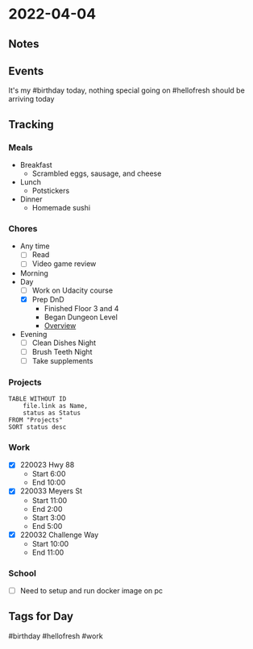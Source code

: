 # 2022-04-04
## Notes

## Events
It's my #birthday today, nothing special going on
#hellofresh should be arriving today

## Tracking
### Meals
- Breakfast
	- Scrambled eggs, sausage, and cheese
- Lunch
	- Potstickers
- Dinner
	- Homemade sushi

### Chores
- Any time
	- [ ] Read
	- [ ] Video game review
- Morning
- Day
	- [ ] Work on Udacity course
	- [x] Prep DnD
		- Finished Floor 3 and 4
		- Began Dungeon Level
		- [Overview](../DnD/CurseOfStrahd/Overview.md)
- Evening
	- [ ] Clean Dishes Night
	- [ ] Brush Teeth Night
	- [ ] Take supplements

### Projects
```dataview
TABLE WITHOUT ID
	file.link as Name,
	status as Status
FROM "Projects"
SORT status desc
```

### Work
- [x] 220023 Hwy 88
	- Start 6:00
	- End 10:00
- [x] 220033 Meyers St
	- Start 11:00
	- End 2:00
	- Start 3:00
	- End 5:00
- [x] 220032 Challenge Way
	- Start 10:00
	- End 11:00

### School
- [ ] Need to setup and run docker image on pc

## Tags for Day
#birthday #hellofresh #work